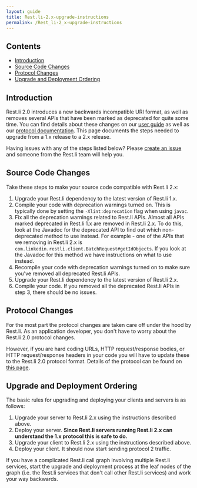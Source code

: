 ```yaml
---
layout: guide
title: Rest.li-2.x-upgrade-instructions
permalink: /Rest_li-2_x-upgrade-instructions
---
```


## Contents

* [Introduction](Rest.li-2.x-upgrade-instructions#introduction)
* [Source Code Changes](Rest.li-2.x-upgrade-instructions#source-code-changes)
* [Protocol Changes](Rest.li-2.x-upgrade-instructions#protocol-changes)
* [Upgrade and Deployment Ordering](Rest.li-2.x-upgrade-instructions#upgrade-and-deployment-ordering)

## Introduction

Rest.li 2.0 introduces a new backwards incompatible URI format, as well as removes several APIs that have been marked as deprecated for quite some time. You can find details about these changes on our [user guide](Rest.li-User-Guide) as well as our [protocol documentation](Rest.li-Protocol). This page documents the steps needed to upgrade from a 1.x release to a 2.x release.

Having issues with any of the steps listed below? Please [create an issue](https://github.com/linkedin/rest.li/issues) and someone from the Rest.li team will help you.

## Source Code Changes

Take these steps to make your source code compatible with Rest.li 2.x:

1. Upgrade your Rest.li dependency to the latest version of Rest.li 1.x.
2. Compile your code with deprecation warnings turned on. This is typically done by setting the `-Xlint:deprecation` flag when using `javac`. 
3. Fix all the deprecation warnings related to Rest.li APIs. Almost all APIs marked deprecated in Rest.li 1.x are removed in Rest.li 2.x. To do this, look at the Javadoc for the deprecated API to find out which non-deprecated method to use instead. For example - one of the APIs that we removing in Rest.li 2.x is `com.linkedin.restli.client.BatchRequest#getIdObjects`. If you look at the Javadoc for this method we have instructions on what to use instead.
4. Recompile your code with deprecation warnings turned on to make sure you've removed all deprecated Rest.li APIs. 
5. Upgrade your Rest.li dependency to the latest version of Rest.li 2.x.
6. Compile your code. If you removed all the deprecated Rest.li APIs in step 3, there should be no issues.

## Protocol Changes

For the most part the protocol changes are taken care off under the hood by Rest.li. As an application developer, you don't have to worry about the Rest.li 2.0 protocol changes.

However, if you are hard coding URLs, HTTP request/response bodies, or HTTP request/response headers in your code you will have to update these to the Rest.li 2.0 protocol format. Details of the protocol can be found on [this page](Rest.li-Protocol).

## Upgrade and Deployment Ordering

The basic rules for upgrading and deploying your clients and servers is as follows:

1. Upgrade your server to Rest.li 2.x using the instructions described above.
2. Deploy your server. **Since Rest.li servers running Rest.li 2.x can understand the 1.x protocol this is safe to do.**
3. Upgrade your client to Rest.li 2.x using the instructions described above.
4. Deploy your client. It should now start sending protocol 2 traffic.

If you have a complicated Rest.li call graph involving multiple Rest.li services, start the upgrade and deployment process at the leaf nodes of the graph (i.e. the Rest.li services that don't call other Rest.li services) and work your way backwards.